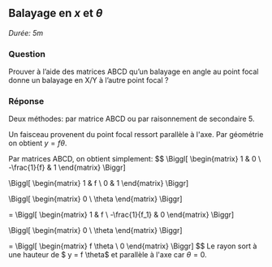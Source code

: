 ## Balayage en $x$ et $\theta$

*Durée: 5m*

### Question

Prouver à l’aide des matrices ABCD qu’un balayage en angle au point focal donne un balayage en X/Y à l’autre point focal ?

### Réponse

Deux méthodes: par matrice ABCD ou par raisonnement de secondaire 5. 

Un faisceau provenent du point focal ressort parallèle à l'axe.  Par géométrie on obtient $y = f \theta$.

Par matrices ABCD, on obtient simplement:
$$
\Biggl[ 
\begin{matrix}
1 & 0 \\
-\frac{1}{f} & 1
\end{matrix}
\Biggr]

\Biggl[ 
\begin{matrix}
1 & f \\
0 & 1
\end{matrix}
\Biggr]

\Biggl[ 
\begin{matrix}
0 \\
\theta 
\end{matrix}
\Biggr]

= \Biggl[ 
\begin{matrix}
1 & f \\
-\frac{1}{f_1} & 0
\end{matrix}
\Biggr]

\Biggl[ 
\begin{matrix}
0 \\
\theta 
\end{matrix}
\Biggr]

= 
\Biggl[ 
\begin{matrix}
f \theta \\
0 
\end{matrix}
\Biggr]
$$
Le rayon sort à une hauteur de $ y = f \theta$ et parallèle à l'axe car $\theta = 0​$.



